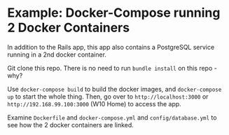 # Example: Docker-Compose running 2 Docker Containers

In addition to the Rails app, this app also contains a PostgreSQL service running in a 2nd docker container.

Git clone this repo. There is no need to run `bundle install` on this repo - why?

Use `docker-compose build` to build the docker images, and `docker-compose up` to start the whole thing. Then, go over to `http://localhost:3000` or `http://192.168.99.100:3000` (W10 Home) to access the app.

 Examine `Dockerfile` and `docker-compose.yml` and `config/database.yml` to see how the 2 docker containers are linked.